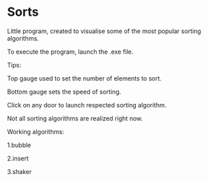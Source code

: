 # Sorts
Little program, created to visualise some of the most popular sorting algorithms.

To execute the program, launch the .exe file.

Tips:

Top gauge used to set the number of elements to sort.

Bottom gauge sets the speed of sorting.

Click on any door to launch respected sorting algorithm.

Not all sorting algorithms are realized right now.

Working algorithms:

1.bubble

2.insert

3.shaker
